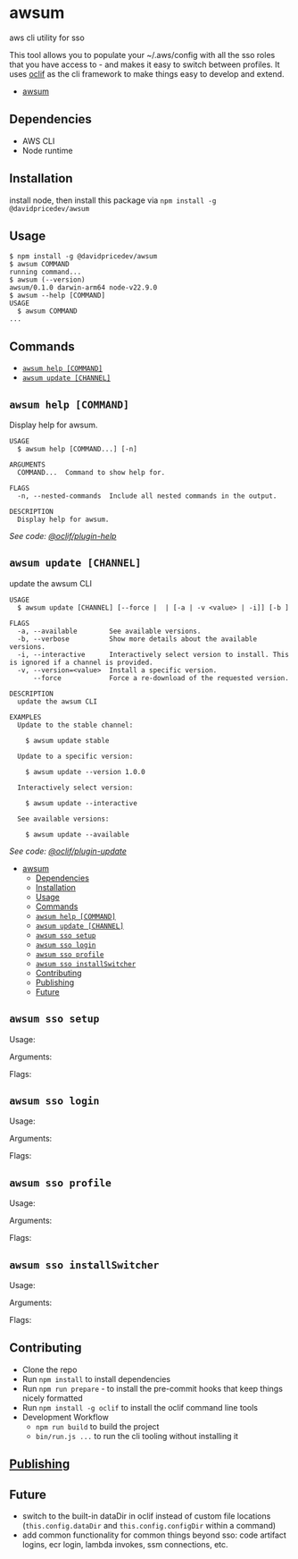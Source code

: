 # awsum

aws cli utility for sso

This tool allows you to populate your ~/.aws/config with all the sso roles that you have access to - and makes it easy to switch between profiles.
It uses [oclif](https://oclif.io/) as the cli framework to make things easy to develop and extend.

<!-- toc -->

- [awsum](#awsum)
<!-- tocstop -->

## Dependencies

- AWS CLI
- Node runtime

## Installation

install node, then install this package via `npm install -g @davidpricedev/awsum`

## Usage

<!-- usage -->

```sh-session
$ npm install -g @davidpricedev/awsum
$ awsum COMMAND
running command...
$ awsum (--version)
awsum/0.1.0 darwin-arm64 node-v22.9.0
$ awsum --help [COMMAND]
USAGE
  $ awsum COMMAND
...
```

<!-- usagestop -->

## Commands

<!-- commands -->

- [`awsum help [COMMAND]`](#awsum-help-command)
- [`awsum update [CHANNEL]`](#awsum-update-channel)

## `awsum help [COMMAND]`

Display help for awsum.

```
USAGE
  $ awsum help [COMMAND...] [-n]

ARGUMENTS
  COMMAND...  Command to show help for.

FLAGS
  -n, --nested-commands  Include all nested commands in the output.

DESCRIPTION
  Display help for awsum.
```

_See code: [@oclif/plugin-help](https://github.com/oclif/plugin-help/blob/v6.2.11/src/commands/help.ts)_

## `awsum update [CHANNEL]`

update the awsum CLI

```
USAGE
  $ awsum update [CHANNEL] [--force |  | [-a | -v <value> | -i]] [-b ]

FLAGS
  -a, --available        See available versions.
  -b, --verbose          Show more details about the available versions.
  -i, --interactive      Interactively select version to install. This is ignored if a channel is provided.
  -v, --version=<value>  Install a specific version.
      --force            Force a re-download of the requested version.

DESCRIPTION
  update the awsum CLI

EXAMPLES
  Update to the stable channel:

    $ awsum update stable

  Update to a specific version:

    $ awsum update --version 1.0.0

  Interactively select version:

    $ awsum update --interactive

  See available versions:

    $ awsum update --available
```

_See code: [@oclif/plugin-update](https://github.com/oclif/plugin-update/blob/v4.6.3/src/commands/update.ts)_

<!-- commandsstop -->

- [awsum](#awsum)
  - [Dependencies](#dependencies)
  - [Installation](#installation)
  - [Usage](#usage)
  - [Commands](#commands)
  - [`awsum help [COMMAND]`](#awsum-help-command)
  - [`awsum update [CHANNEL]`](#awsum-update-channel)
  - [`awsum sso setup`](#awsum-sso-setup)
  - [`awsum sso login`](#awsum-sso-login)
  - [`awsum sso profile`](#awsum-sso-profile)
  - [`awsum sso installSwitcher`](#awsum-sso-installswitcher)
  - [Contributing](#contributing)
  - [Publishing](#publishing)
  - [Future](#future)

## `awsum sso setup`

Usage:

Arguments:

Flags:

## `awsum sso login`

Usage:

Arguments:

Flags:

## `awsum sso profile`

Usage:

Arguments:

Flags:

## `awsum sso installSwitcher`

Usage:

Arguments:

Flags:

## Contributing

- Clone the repo
- Run `npm install` to install dependencies
- Run `npm run prepare` - to install the pre-commit hooks that keep things nicely formatted
- Run `npm install -g oclif` to install the oclif command line tools
- Development Workflow
  - `npm run build` to build the project
  - `bin/run.js ...` to run the cli tooling without installing it

## [Publishing](./publishing.md)

## Future

- switch to the built-in dataDir in oclif instead of custom file locations (`this.config.dataDir` and `this.config.configDir` within a command)
- add common functionality for common things beyond sso: code artifact logins, ecr login, lambda invokes, ssm connections, etc.
